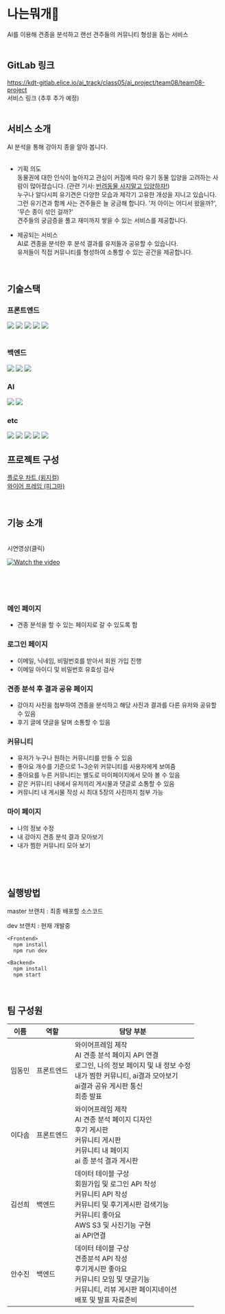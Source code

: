 # 나는뭐개🐶

AI를 이용해 견종을 분석하고 랜선 견주들의 커뮤니티 형성을 돕는 서비스
<br>
<br>

## GitLab 링크

https://kdt-gitlab.elice.io/ai_track/class05/ai_project/team08/team08-project
<br> 서비스 링크 (추후 추가 예정)
<br>
<br>

## 서비스 소개

AI 분석을 통해 강아지 종을 알아 봅니다.
<br>
<br>

- 기획 의도
  <br>동물권에 대한 인식이 높아지고 관심이 커짐에 따라 유기 동물 입양을
  고려하는 사람이 많아졌습니다. (관련 기사: [반려동물 사지말고 입양하자!](http://www.newstnt.com/news/articleView.html?idxno=238264))
  <br>누구나 알다시피 유기견은 다양한 모습과 제각기 고유한 개성을 지니고 있습니다.
  <br>그런 유기견과 함께 사는 견주들은 늘 궁금해 합니다. '저 아이는 어디서 왔을까?', '무슨 종이 섞인 걸까?'
  <br> 견주들의 궁금증을 풀고 재미까지 쌓을 수 있는 서비스를 제공합니다.

- 제공되는 서비스
  <br> AI로 견종을 분석한 후 분석 결과를 유저들과 공유할 수 있습니다.
  <br> 유저들이 직접 커뮤니티를 형성하여 소통할 수 있는 공간을 제공합니다.

<br>

## 기술스택

### 프론트엔드

<img src="https://img.shields.io/badge/react-61DAFB?style=flat&logo=react&logoColor=white"/> <img src="https://img.shields.io/badge/typescript-3178C6?style=flat&logo=typescript&logoColor=black"/> <img src="https://img.shields.io/badge/vite-646CFF?style=flat&logo=Vite&logoColor=black"/> <img src="https://img.shields.io/badge/styled-components-DB7093?style=flat&logo=styled-components&logoColor=black"/> <img src="https://img.shields.io/badge/MUI-007FFF?style=flat&logo=MUI&logoColor=white"/> <br>
<br>

### 백엔드

<img src="https://img.shields.io/badge/Node.js-339933?style=flat&logo=Node.js&logoColor=black"/> <img src="https://img.shields.io/badge/Express-c2c2c2?style=flat&logo=Express&logoColor=black"/> <img src="https://img.shields.io/badge/Amazon S3-569A31?style=flat&logo=Amazon S3&logoColor=black"/>

### AI

<img src="https://img.shields.io/badge/Flask-FDA061?style=flat&logo=Flask&logoColor=black"/> <img src="https://img.shields.io/badge/Pytorch-EE4C2C?style=flat&logo=Pytorch&logoColor=black"/>
<br>

### etc

<img src="https://img.shields.io/badge/prettier-F7B93E?style=flat&logo=Prettier&logoColor=white"/> <img src="https://img.shields.io/badge/ESLint-4B32C3?style=flat&logo=ESLint&logoColor=white"/> <img src="https://img.shields.io/badge/Figma-F24E1E?style=flat&logo=Figma&logoColor=white"/> <img src="https://img.shields.io/badge/Whimsical-F24E1E?style=flat&logo=Whimsical&logoColor=white"/> <img src="https://img.shields.io/badge/Gitlab-FC6D26?style=flat&logo=Gitlab&logoColor=white"/>
<br>

## 프로젝트 구성

[플로우 차트 (윔지컬)](https://whimsical.com/3-CFWtfKhQm5ordE5wtXu8VS)
<br>
[와이어 프레임 (피그마)](https://www.figma.com/file/pDiUJYWrYapvzgJUHNf6QC/Untitled?node-id=0%3A1)

<br>

## 기능 소개

<br>
시연영상(클릭)<br>

[![Watch the video](https://kdt-gitlab.elice.io/ai_track/class05/ai_project/team08/team08-project/uploads/b3b2369cfe9153272141b8441a272a49/%EA%B7%B8%EB%A6%BC1.png)](https://youtu.be/UsKXQdNAMw8)

<br>
<br>

#

### 메인 페이지

- 견종 분석을 할 수 있는 페이지로 갈 수 있도록 함

### 로그인 페이지

- 이메일, 닉네임, 비밀번호를 받아서 회원 가입 진행
- 이메일 아이디 및 비밀번호 유효성 검사

### 견종 분석 후 결과 공유 페이지

- 강아지 사진을 첨부하여 견종을 분석하고 해당 사진과 결과를 다른 유저와 공유할 수 있음
- 후기 글에 댓글을 달며 소통할 수 있음

### 커뮤니티

- 유저가 누구나 원하는 커뮤니티를 만들 수 있음
- 좋아요 개수를 기준으로 1~3순위 커뮤니티를 사용자에게 보여줌
- 좋아요를 누른 커뮤니티는 별도로 마이페이지에서 모아 볼 수 있음
- 같은 커뮤니티 내에서 유저끼리 게시물과 댓글로 소통할 수 있음
- 커뮤니티 내 게시물 작성 시 최대 5장의 사진까지 첨부 가능

### 마이 페이지

- 나의 정보 수정
- 내 강아지 견종 분석 결과 모아보기
- 내가 찜한 커뮤니티 모아 보기
  <br>

#

<br>

## 실행방법

master 브랜치 : 최종 배포할 소스코드

dev 브랜치 : 현재 개발중

```
<Frontend>
  npm install
  npm run dev
```

```
<Backend>
  npm install
  npm start
```

<br>

## 팀 구성원

| 이름   | 역할       | 담당 부분                                                                                                                                                                              |
| ------ | ---------- | -------------------------------------------------------------------------------------------------------------------------------------------------------------------------------------- |
| 임동민 | 프론트엔드 | 와이어프레임 제작 <br> AI 견종 분석 페이지 API 연결 <br> 로그인, 나의 정보 페이지 및 내 정보 수정 <br> 내가 찜한 커뮤니티, ai결과 모아보기 <br> ai결과 공유 게시판 통신 <br> 최종 발표 |
| 이다솜 | 프론트엔드 | 와이어프레임 제작 <br> AI 견종 분석 페이지 디자인 <br> 후기 게시판 <br> 커뮤니티 게시판 <br> 커뮤니티 내 페이지 <br> ai 종 분석 결과 게시판                                            |
| 김선희 | 백엔드     | 데이터 테이블 구상 <br> 회원가입 및 로그인 API 작성 <br> 커뮤니티 API 작성 <br> 커뮤니티 및 후기게시판 검색기능 <br> 커뮤니티 좋아요 <br>AWS S3 및 사진기능 구현 <br>ai API연결        |
| 안수진 | 백엔드     | 데이터 테이블 구상 <br> 견종분석 API 작성 <br> 후기게시판 좋아요 <br> 커뮤니티 모임 및 댓글기능<br>커뮤니티, 리뷰 게시판 페이지네이션 <br> 배포 및 발표 자료준비                       |
